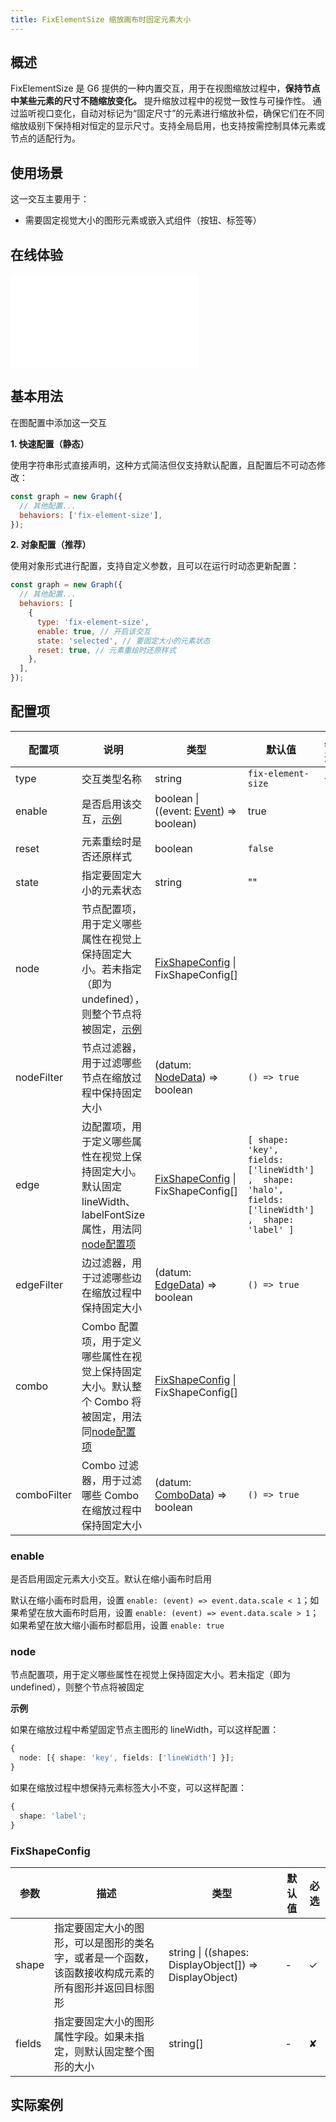 ```yaml
---
title: FixElementSize 缩放画布时固定元素大小
---
```


## 概述

FixElementSize 是 G6 提供的一种内置交互，用于在视图缩放过程中，**保持节点中某些元素的尺寸不随缩放变化。** 提升缩放过程中的视觉一致性与可操作性。
通过监听视口变化，自动对标记为“固定尺寸”的元素进行缩放补偿，确保它们在不同缩放级别下保持相对恒定的显示尺寸。支持全局启用，也支持按需控制具体元素或节点的适配行为。

## 使用场景

这一交互主要用于：

- 需要固定视觉大小的图形元素或嵌入式组件（按钮、标签等）

## 在线体验

<embed src="@/common/api/behaviors/fix-element-size.md"></embed>

## 基本用法

在图配置中添加这一交互

**1. 快速配置（静态）**

使用字符串形式直接声明，这种方式简洁但仅支持默认配置，且配置后不可动态修改：

```javascript
const graph = new Graph({
  // 其他配置...
  behaviors: ['fix-element-size'],
});
```

**2. 对象配置（推荐）**

使用对象形式进行配置，支持自定义参数，且可以在运行时动态更新配置：

```javascript
const graph = new Graph({
  // 其他配置...
  behaviors: [
    {
      type: 'fix-element-size',
      enable: true, // 开启该交互
      state: 'selected', // 要固定大小的元素状态
      reset: true, // 元素重绘时还原样式
    },
  ],
});
```

## 配置项

| 配置项      | 说明                                                                                                              | 类型                                                              | 默认值                                                                                              | 必选 |
| ----------- | ----------------------------------------------------------------------------------------------------------------- | ----------------------------------------------------------------- | --------------------------------------------------------------------------------------------------- | ---- |
| type        | 交互类型名称                                                                                                      | string                                                            | `fix-element-size`                                                                                  | √    |
| enable      | 是否启用该交互，[示例](#enable)                                                                                   | boolean \| ((event: [Event](/api/event#事件对象属性)) => boolean) | true                                                                                                |      |
| reset       | 元素重绘时是否还原样式                                                                                            | boolean                                                           | `false`                                                                                             |      |
| state       | 指定要固定大小的元素状态                                                                                          | string                                                            | ""                                                                                                  |      |
| node        | 节点配置项，用于定义哪些属性在视觉上保持固定大小。若未指定（即为 undefined），则整个节点将被固定，[示例](#node)   | [FixShapeConfig](#fixshapeconfig) \| FixShapeConfig[]             |                                                                                                     |      |
| nodeFilter  | 节点过滤器，用于过滤哪些节点在缩放过程中保持固定大小                                                              | (datum: [NodeData](/manual/data#节点数据nodedata)) => boolean     | `() => true`                                                                                        |      |
| edge        | 边配置项，用于定义哪些属性在视觉上保持固定大小。默认固定 lineWidth、labelFontSize 属性，用法同[node配置项](#node) | [FixShapeConfig](#fixshapeconfig) \| FixShapeConfig[]             | `[ shape: 'key', fields: ['lineWidth'] ,  shape: 'halo', fields: ['lineWidth'] ,  shape: 'label' ]` |      |
| edgeFilter  | 边过滤器，用于过滤哪些边在缩放过程中保持固定大小                                                                  | (datum: [EdgeData](/manual/data#边数据edgedata)) => boolean       | `() => true`                                                                                        |      |
| combo       | Combo 配置项，用于定义哪些属性在视觉上保持固定大小。默认整个 Combo 将被固定，用法同[node配置项](#node)            | [FixShapeConfig](#fixshapeconfig) \| FixShapeConfig[]             |                                                                                                     |      |
| comboFilter | Combo 过滤器，用于过滤哪些 Combo 在缩放过程中保持固定大小                                                         | (datum: [ComboData](/manual/data#组合数据combodata)) => boolean   | `() => true`                                                                                        |      |

### enable

是否启用固定元素大小交互。默认在缩小画布时启用

默认在缩小画布时启用，设置 `enable: (event) => event.data.scale < 1`；如果希望在放大画布时启用，设置 `enable: (event) => event.data.scale > 1`；如果希望在放大缩小画布时都启用，设置 `enable: true`

### node

节点配置项，用于定义哪些属性在视觉上保持固定大小。若未指定（即为 undefined），则整个节点将被固定

**示例**

如果在缩放过程中希望固定节点主图形的 lineWidth，可以这样配置：

```ts
{
  node: [{ shape: 'key', fields: ['lineWidth'] }];
}
```

如果在缩放过程中想保持元素标签大小不变，可以这样配置：

```ts
{
  shape: 'label';
}
```

### FixShapeConfig

| 参数   | 描述                                                                                                 | 类型                                                   | 默认值 | 必选 |
| ------ | ---------------------------------------------------------------------------------------------------- | ------------------------------------------------------ | ------ | ---- |
| shape  | 指定要固定大小的图形，可以是图形的类名字，或者是一个函数，该函数接收构成元素的所有图形并返回目标图形 | string \| ((shapes: DisplayObject[]) => DisplayObject) | -      | ✓    |
| fields | 指定要固定大小的图形属性字段。如果未指定，则默认固定整个图形的大小                                   | string[]                                               | -      | ✘    |

## 实际案例

<Playground path="behavior/fix-element-size/demo/fix-size.js" rid="default-fix-element-size"></Playground>
